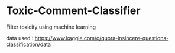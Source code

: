 # Toxic-Comment-Classifier
Filter toxicity using machine learning


data used : https://www.kaggle.com/c/quora-insincere-questions-classification/data
